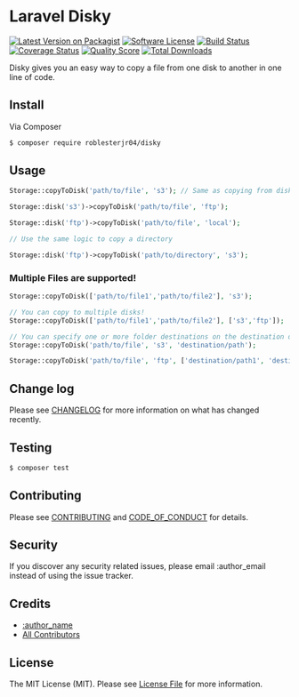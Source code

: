 # Laravel Disky

[![Latest Version on Packagist][ico-version]][link-packagist]
[![Software License][ico-license]](LICENSE.md)
[![Build Status][ico-travis]][link-travis]
[![Coverage Status][ico-scrutinizer]][link-scrutinizer]
[![Quality Score][ico-code-quality]][link-code-quality]
[![Total Downloads][ico-downloads]][link-downloads]

Disky gives you an easy way to copy a file from one disk to another in one line of code.


## Install

Via Composer

``` bash
$ composer require roblesterjr04/disky
```

## Usage

``` php
Storage::copyToDisk('path/to/file', 's3'); // Same as copying from disk('local');

Storage::disk('s3')->copyToDisk('path/to/file', 'ftp');

Storage::disk('ftp')->copyToDisk('path/to/file', 'local');

// Use the same logic to copy a directory

Storage::disk('ftp')->copyToDisk('path/to/directory', 's3');
```

### Multiple Files are supported!

``` php
Storage::copyToDisk(['path/to/file1','path/to/file2'], 's3');

// You can copy to multiple disks!
Storage::copyToDisk(['path/to/file1','path/to/file2'], ['s3','ftp']);

// You can specify one or more folder destinations on the destination drive(s)
Storage::copyToDisk('path/to/file', 's3', 'destination/path');

Storage::copyToDisk('path/to/file', 'ftp', ['destination/path1', 'destination/path2']);

```

## Change log

Please see [CHANGELOG](CHANGELOG.md) for more information on what has changed recently.

## Testing

``` bash
$ composer test
```

## Contributing

Please see [CONTRIBUTING](CONTRIBUTING.md) and [CODE_OF_CONDUCT](CODE_OF_CONDUCT.md) for details.

## Security

If you discover any security related issues, please email :author_email instead of using the issue tracker.

## Credits

- [:author_name][link-author]
- [All Contributors][link-contributors]

## License

The MIT License (MIT). Please see [License File](LICENSE.md) for more information.

[ico-version]: https://img.shields.io/packagist/v/:vendor/:package_name.svg?style=flat-square
[ico-license]: https://img.shields.io/badge/license-MIT-brightgreen.svg?style=flat-square
[ico-travis]: https://img.shields.io/travis/:vendor/:package_name/master.svg?style=flat-square
[ico-scrutinizer]: https://img.shields.io/scrutinizer/coverage/g/:vendor/:package_name.svg?style=flat-square
[ico-code-quality]: https://img.shields.io/scrutinizer/g/:vendor/:package_name.svg?style=flat-square
[ico-downloads]: https://img.shields.io/packagist/dt/:vendor/:package_name.svg?style=flat-square

[link-packagist]: https://packagist.org/packages/:vendor/:package_name
[link-travis]: https://travis-ci.org/:vendor/:package_name
[link-scrutinizer]: https://scrutinizer-ci.com/g/:vendor/:package_name/code-structure
[link-code-quality]: https://scrutinizer-ci.com/g/:vendor/:package_name
[link-downloads]: https://packagist.org/packages/:vendor/:package_name
[link-author]: https://github.com/:author_username
[link-contributors]: ../../contributors
